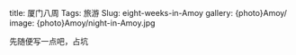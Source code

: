 title: 厦门八周
Tags: 旅游 
Slug: eight-weeks-in-Amoy
gallery: {photo}Amoy/
image: {photo}Amoy/night-in-Amoy.jpg

先随便写一点吧，占坑
